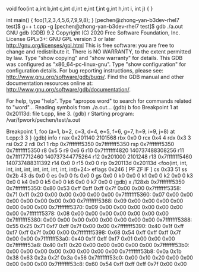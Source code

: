 void foo(int a,int b,int c,int d,int e,int f,int g,int h,int i, int j)
{
}

int main()
{
  foo(1,2,3,4,5,6,7,9,9,8);
}
[pechen@zhong-yan-b3dev-rhel7 test]$ g++ t.cpp -g
[pechen@zhong-yan-b3dev-rhel7 test]$ gdb ./a.out
GNU gdb (GDB) 9.2
Copyright (C) 2020 Free Software Foundation, Inc.
License GPLv3+: GNU GPL version 3 or later <http://gnu.org/licenses/gpl.html>
This is free software: you are free to change and redistribute it.
There is NO WARRANTY, to the extent permitted by law.
Type "show copying" and "show warranty" for details.
This GDB was configured as "x86_64-pc-linux-gnu".
Type "show configuration" for configuration details.
For bug reporting instructions, please see:
<http://www.gnu.org/software/gdb/bugs/>.
Find the GDB manual and other documentation resources online at:
    <http://www.gnu.org/software/gdb/documentation/>.

For help, type "help".
Type "apropos word" to search for commands related to "word"...
Reading symbols from ./a.out...
(gdb) b foo
Breakpoint 1 at 0x20113d: file t.cpp, line 3.
(gdb) r
Starting program: /var/fpwork/pechen/test/a.out

Breakpoint 1, foo (a=1, b=2, c=3, d=4, e=5, f=6, g=7, h=9, i=9, j=8) at t.cpp:3
3       }
(gdb) info r
rax            0x201140            2101568
rbx            0x0                 0
rcx            0x4                 4
rdx            0x3                 3
rsi            0x2                 2
rdi            0x1                 1
rbp            0x7fffffff5350      0x7fffffff5350
rsp            0x7fffffff5350      0x7fffffff5350
r8             0x5                 5
r9             0x6                 6
r10            0x7fffffff4820      140737488308256
r11            0x7ffff7712460      140737344775264
r12            0x201000            2101248
r13            0x7fffffff5460      140737488311392
r14            0x0                 0
r15            0x0                 0
rip            0x20113d            0x20113d <foo(int, int, int, int, int, int, int, int, int, int)+24>
eflags         0x246               [ PF ZF IF ]
cs             0x33                51
ss             0x2b                43
ds             0x0                 0
es             0x0                 0
fs             0x0                 0
gs             0x0                 0
k0             0x0                 0
k1             0x0                 0
k2             0x0                 0
k3             0x0                 0
k4             0x0                 0
k5             0x0                 0
k6             0x0                 0
k7             0x0                 0
(gdb) x /128xb 0x7fffffff5350
0x7fffffff5350: 0x80    0x53    0xff    0xff    0xff    0x7f    0x00    0x00
0x7fffffff5358: 0x71    0x11    0x20    0x00    0x00    0x00    0x00    0x00
0x7fffffff5360: 0x07    0x00    0x00    0x00    0x00    0x00    0x00    0x00
0x7fffffff5368: 0x09    0x00    0x00    0x00    0x00    0x00    0x00    0x00
0x7fffffff5370: 0x09    0x00    0x00    0x00    0x00    0x00    0x00    0x00
0x7fffffff5378: 0x08    0x00    0x00    0x00    0x00    0x00    0x00    0x00
0x7fffffff5380: 0x00    0x00    0x00    0x00    0x00    0x00    0x00    0x00
0x7fffffff5388: 0x55    0x25    0x71    0xf7    0xff    0x7f    0x00    0x00
0x7fffffff5390: 0x40    0x1f    0xff    0xf7    0xff    0x7f    0x00    0x00
0x7fffffff5398: 0x68    0x54    0xff    0xff    0xff    0x7f    0x00    0x00
0x7fffffff53a0: 0x40    0x1f    0xff    0xf7    0x01    0x00    0x00    0x00
0x7fffffff53a8: 0x40    0x11    0x20    0x00    0x00    0x00    0x00    0x00
0x7fffffff53b0: 0x00    0x00    0x00    0x00    0x00    0x00    0x00    0x00
0x7fffffff53b8: 0x0a    0x1b    0x38    0x63    0x2a    0x2f    0x3a    0x56
0x7fffffff53c0: 0x00    0x10    0x20    0x00    0x00    0x00    0x00    0x00
0x7fffffff53c8: 0x60    0x54    0xff    0xff    0xff    0x7f    0x00    0x00
